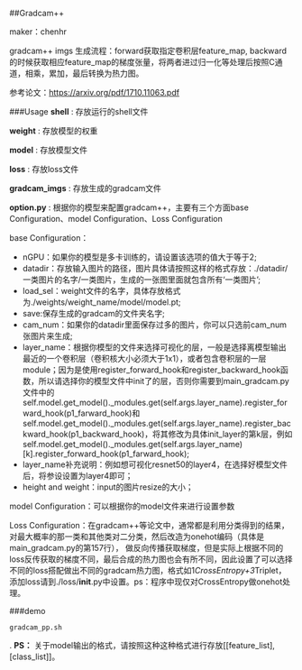 ﻿##Gradcam++

maker：chenhr

gradcam++ imgs 生成流程：forward获取指定卷积层feature_map, backward的时候获取相应feature_map的梯度张量，将两者进过归一化等处理后按照C通道，相乘，累加，最后转换为热力图。

参考论文：https://arxiv.org/pdf/1710.11063.pdf

###Usage
**shell** : 存放运行的shell文件

**weight** : 存放模型的权重

**model** : 存放模型文件

**loss** : 存放loss文件

**gradcam_imgs** : 存放生成的gradcam文件

**option.py** : 根据你的模型来配置gradcam++，主要有三个方面base Configuration、model Configuration、Loss Configuration

base Configuration：
* nGPU：如果你的模型是多卡训练的，请设置该选项的值大于等于2;
* datadir：存放输入图片的路径，图片具体请按照这样的格式存放：./datadir/一类图片的名字/一类图片，生成的一张图里面就包含所有‘一类图片’;
* load_sel：weight文件的名字，具体存放格式为./weights/weight_name/model/model.pt;
* save:保存生成的gradcam的文件夹名字;
* cam_num：如果你的datadir里面保存过多的图片，你可以只选前cam_num张图片来生成;
* layer_name：根据你模型的文件来选择可视化的层，一般是选择离模型输出最近的一个卷积层（卷积核大小必须大于1x1），或者包含卷积层的一层module；因为是使用register_forward_hook和register_backward_hook函数，所以请选择你的模型文件中init了的层，否则你需要到main_gradcam.py文件中的self.model.get_model()._modules.get(self.args.layer_name).register_forward_hook(p1_farward_hook)和self.model.get_model()._modules.get(self.args.layer_name).register_backward_hook(p1_backward_hook)，将其修改为具体init_layer的第k层，例如self.model.get_model()._modules.get(self.args.layer_name)[k].register_forward_hook(p1_farward_hook);
* layer_name补充说明：例如想可视化resnet50的layer4，在选择好模型文件后，将参设设置为layer4即可；
* height and weight：input的图片resize的大小；

model Configuration：可以根据你的model文件来进行设置参数

Loss Configuration：在gradcam++等论文中，通常都是利用分类得到的结果，对最大概率的那一类和其他类对二分类，然后改造为onehot编码（具体是main_gradcam.py的第157行）， 做反向传播获取梯度，但是实际上根据不同的loss反传获取的梯度不同，最后合成的热力图也会有所不同，因此设置了可以选择不同的loss搭配做出不同的gradcam热力图，格式如1*CrossEntropy+3*Triplet，添加loss请到./loss/__init__.py中设置。ps：程序中现仅对CrossEntropy做onehot处理。

###demo
```shell script
gradcam_pp.sh
```
.
**PS：** 关于model输出的格式，请按照这种这种格式进行存放[[feature_list],[class_list]]。